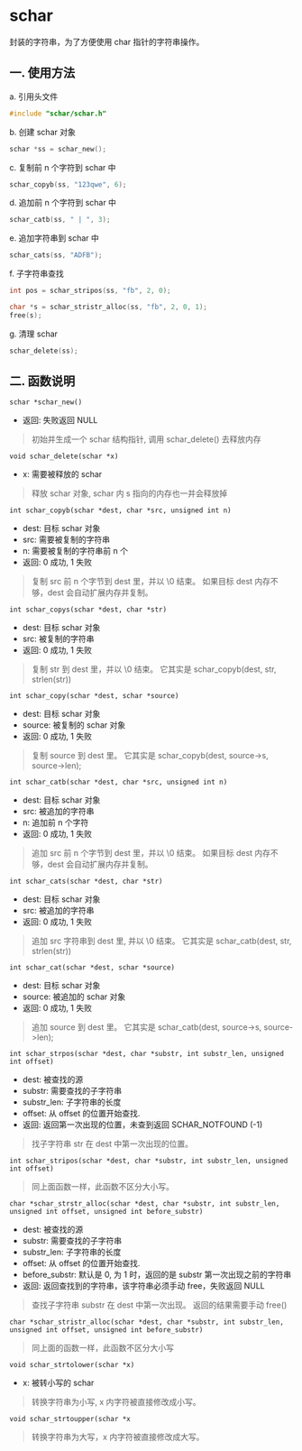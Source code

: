 # schar

封装的字符串，为了方便使用 char 指针的字符串操作。

## 一. 使用方法

a. 引用头文件

```c
#include "schar/schar.h"
```

b. 创建 schar 对象

```c
schar *ss = schar_new();
```

c. 复制前 n 个字符到 schar 中

```c
schar_copyb(ss, "123qwe", 6);
```

d. 追加前 n 个字符到 schar 中

```c
schar_catb(ss, " | ", 3);
```

e. 追加字符串到 schar 中

```c
schar_cats(ss, "ADFB");
```

f. 子字符串查找

```c
int pos = schar_stripos(ss, "fb", 2, 0);

char *s = schar_stristr_alloc(ss, "fb", 2, 0, 1);
free(s);
```

g. 清理 schar

```c
schar_delete(ss);
```

## 二. 函数说明

```
schar *schar_new()
```

- 返回: 失败返回 NULL

> 初始并生成一个 schar 结构指针, 调用 schar_delete() 去释放内存

```
void schar_delete(schar *x)
```

- x: 需要被释放的 schar

> 释放 schar 对象, schar 内 s 指向的内存也一并会释放掉

```
int schar_copyb(schar *dest, char *src, unsigned int n)
```

- dest: 目标 schar 对象
- src: 需要被复制的字符串
- n: 需要被复制的字符串前 n 个
- 返回: 0 成功, 1 失败

> 复制 src 前 n 个字节到 dest 里，并以 \0 结束。
> 如果目标 dest 内存不够，dest 会自动扩展内存并复制。

```
int schar_copys(schar *dest, char *str)
```

- dest: 目标 schar 对象
- src: 被复制的字符串
- 返回: 0 成功, 1 失败

> 复制 str 到 dest 里，并以 \0 结束。
> 它其实是 schar_copyb(dest, str, strlen(str))

```
int schar_copy(schar *dest, schar *source)
```

- dest: 目标 schar 对象
- source: 被复制的 schar 对象
- 返回: 0 成功, 1 失败

> 复制 source 到 dest 里。
> 它其实是 schar_copyb(dest, source->s, source->len);

```
int schar_catb(schar *dest, char *src, unsigned int n)
```

- dest: 目标 schar 对象
- src: 被追加的字符串
- n: 追加前 n 个字符
- 返回: 0 成功, 1 失败

> 追加 src 前 n 个字节到 dest 里，并以 \0 结束。
> 如果目标 dest 内存不够，dest 会自动扩展内存并复制。

```
int schar_cats(schar *dest, char *str)
```

- dest: 目标 schar 对象
- src: 被追加的字符串
- 返回: 0 成功, 1 失败

> 追加 src 字符串到 dest 里, 并以 \0 结束。
> 它其实是 schar_catb(dest, str, strlen(str))

```
int schar_cat(schar *dest, schar *source)
```

- dest: 目标 schar 对象
- source: 被追加的 schar 对象
- 返回: 0 成功, 1 失败

> 追加 source 到 dest 里。
> 它其实是 schar_catb(dest, source->s, source->len);

```
int schar_strpos(schar *dest, char *substr, int substr_len, unsigned int offset)
```

- dest: 被查找的源
- substr: 需要查找的子字符串
- substr_len: 子字符串的长度
- offset: 从 offset 的位置开始查找.
- 返回: 返回第一次出现的位置，未查到返回 SCHAR_NOTFOUND (-1)

> 找子字符串 str 在 dest 中第一次出现的位置。

```
int schar_stripos(schar *dest, char *substr, int substr_len, unsigned int offset)
```

> 同上面函数一样，此函数不区分大小写。

```
char *schar_strstr_alloc(schar *dest, char *substr, int substr_len, unsigned int offset, unsigned int before_substr)
```

- dest: 被查找的源
- substr: 需要查找的子字符串
- substr_len: 子字符串的长度
- offset: 从 offset 的位置开始查找.
- before_substr: 默认是 0, 为 1 时，返回的是 substr 第一次出现之前的字符串
- 返回: 返回查找到的字符串，该字符串必须手动 free，失败返回 NULL

> 查找子字符串 substr 在 dest 中第一次出现。 返回的结果需要手动 free()

```
char *schar_stristr_alloc(schar *dest, char *substr, int substr_len, unsigned int offset, unsigned int before_substr)
```

> 同上面的函数一样，此函数不区分大小写

```
void schar_strtolower(schar *x)
```

- x: 被转小写的 schar

> 转换字符串为小写, x 内字符被直接修改成小写。

```
void schar_strtoupper(schar *x
```

> 转换字符串为大写，x 内字符被直接修改成大写。
